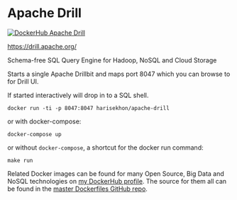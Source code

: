 # Apache Drill

[![DockerHub Apache Drill](https://img.shields.io/badge/DockerHub-harisekhon%2Fapache--drill-blue)](https://hub.docker.com/repository/docker/harisekhon/apache-drill)

https://drill.apache.org/

Schema-free SQL Query Engine for Hadoop, NoSQL and Cloud Storage

Starts a single Apache Drillbit and maps port 8047 which you can browse to for Drill UI.

If started interactively will drop in to a SQL shell.

```
docker run -ti -p 8047:8047 harisekhon/apache-drill
```

or with docker-compose:

```
docker-compose up
```

or without `docker-compose`, a shortcut for the docker run command:

```
make run
```

Related Docker images can be found for many Open Source, Big Data and NoSQL technologies on [my DockerHub profile](https://hub.docker.com/r/harisekhon). The source for them all can be found in the [master Dockerfiles GitHub repo](https://github.com/HariSekhon/Dockerfiles/).
